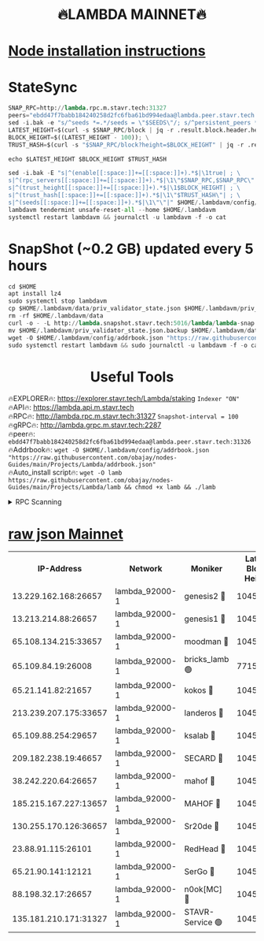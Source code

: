 <h1 align="center"> 🔥LAMBDA MAINNET🔥</h1>


[Node installation instructions](https://github.com/obajay/nodes-Guides/tree/main/Projects/Lambda)
=


# StateSync
```python
SNAP_RPC=http://lambda.rpc.m.stavr.tech:31327
peers="ebdd47f7babb184240258d2fc6fba61bd994edaa@lambda.peer.stavr.tech:31326" 
sed -i.bak -e "s/^seeds *=.*/seeds = \"$SEEDS\"/; s/^persistent_peers *=.*/persistent_peers = \"$PEERS\"/" $HOME/.lambdavm/config/config.toml
LATEST_HEIGHT=$(curl -s $SNAP_RPC/block | jq -r .result.block.header.height); \
BLOCK_HEIGHT=$((LATEST_HEIGHT - 100)); \
TRUST_HASH=$(curl -s "$SNAP_RPC/block?height=$BLOCK_HEIGHT" | jq -r .result.block_id.hash)

echo $LATEST_HEIGHT $BLOCK_HEIGHT $TRUST_HASH

sed -i.bak -E "s|^(enable[[:space:]]+=[[:space:]]+).*$|\1true| ; \
s|^(rpc_servers[[:space:]]+=[[:space:]]+).*$|\1\"$SNAP_RPC,$SNAP_RPC\"| ; \
s|^(trust_height[[:space:]]+=[[:space:]]+).*$|\1$BLOCK_HEIGHT| ; \
s|^(trust_hash[[:space:]]+=[[:space:]]+).*$|\1\"$TRUST_HASH\"| ; \
s|^(seeds[[:space:]]+=[[:space:]]+).*$|\1\"\"|" $HOME/.lambdavm/config/config.toml
lambdavm tendermint unsafe-reset-all --home $HOME/.lambdavm
systemctl restart lambdavm && journalctl -u lambdavm -f -o cat

```
# SnapShot (~0.2 GB) updated every 5 hours
```python
cd $HOME
apt install lz4
sudo systemctl stop lambdavm
cp $HOME/.lambdavm/data/priv_validator_state.json $HOME/.lambdavm/priv_validator_state.json.backup
rm -rf $HOME/.lambdavm/data
curl -o - -L http://lambda.snapshot.stavr.tech:5016/lambda/lambda-snap.tar.lz4 | lz4 -c -d - | tar -x -C $HOME/.lambdavm --strip-components 2
mv $HOME/.lambdavm/priv_validator_state.json.backup $HOME/.lambdavm/data/priv_validator_state.json
wget -O $HOME/.lambdavm/config/addrbook.json "https://raw.githubusercontent.com/obajay/nodes-Guides/main/Projects/Lambda/addrbook.json"
sudo systemctl restart lambdavm && sudo journalctl -u lambdavm -f -o cat
```
 <h1 align="center"> Useful Tools</h1>

🔥EXPLORER🔥:      https://explorer.stavr.tech/Lambda/staking	        `Indexer "ON"` \
🔥API🔥: 			 		 https://lambda.api.m.stavr.tech \
🔥RPC🔥:           http://lambda.rpc.m.stavr.tech:31327	              `Snapshot-interval = 100` \
🔥gRPC🔥:          http://lambda.grpc.m.stavr.tech:2287 \
🔥peer🔥:					 `ebdd47f7babb184240258d2fc6fba61bd994edaa@lambda.peer.stavr.tech:31326` \
🔥Addrbook🔥:    ```wget -O $HOME/.lambdavm/config/addrbook.json "https://raw.githubusercontent.com/obajay/nodes-Guides/main/Projects/Lambda/addrbook.json"``` \
🔥Auto_install script🔥: ```wget -O lamb https://raw.githubusercontent.com/obajay/nodes-Guides/main/Projects/Lambda/lamb && chmod +x lamb && ./lamb```


<details>
<summary>RPC Scanning</summary>

<h2 align="center"> We scan nodes in real time every 4 hours. And we provide the final result of RPC endpoints.
We cannot influence the operation of these nodes in any way. </h2>


```python
If Voting Power is higher than 0 --> then the Node is a validator of the network and may be subject to attack and be a potential threat to the chain.
```
```python
We marked such validators with a red symbol
```

</details>

[raw json Mainnet](https://rpc-check.lambm.stavr.tech/lambm/rpc-lambm-result.json)
=


<table><tr><th>IP-Address</th><th>Network</th><th>Moniker</th><th>Latest Block Height</th><th>Earliest Block Height</th><th>Catching Up</th><th>Tx Index</th><th>Voting Power</th><th>Scan Time</th></tr><tr><td>13.229.162.168:26657</td><td>lambda_92000-1</td><td>genesis2 🔴</td><td>10455088</td><td>1</td><td>False</td><td>on</td><td>16609121</td><td>2023-12-10T05:43:21.809920600UTC</td></tr><tr><td>13.213.214.88:26657</td><td>lambda_92000-1</td><td>genesis1 🔴</td><td>10455090</td><td>1</td><td>False</td><td>on</td><td>107835</td><td>2023-12-10T05:43:26.170870892UTC</td></tr><tr><td>65.108.134.215:33657</td><td>lambda_92000-1</td><td>moodman 🔴</td><td>10455091</td><td>632001</td><td>False</td><td>off</td><td>1070005</td><td>2023-12-10T05:43:31.351521949UTC</td></tr><tr><td>65.109.84.19:26008</td><td>lambda_92000-1</td><td>bricks_lamb 🟢</td><td>7715743</td><td>7581001</td><td>False</td><td>on</td><td>0</td><td>2023-12-10T05:43:37.932293037UTC</td></tr><tr><td>65.21.141.82:21657</td><td>lambda_92000-1</td><td>kokos 🔴</td><td>10455090</td><td>7716001</td><td>False</td><td>off</td><td>546765</td><td>2023-12-10T05:43:28.588111673UTC</td></tr><tr><td>213.239.207.175:33657</td><td>lambda_92000-1</td><td>landeros 🔴</td><td>10455086</td><td>8136001</td><td>False</td><td>off</td><td>936178</td><td>2023-12-10T05:43:15.659173797UTC</td></tr><tr><td>65.109.88.254:29657</td><td>lambda_92000-1</td><td>ksalab 🔴</td><td>10455092</td><td>8715001</td><td>False</td><td>on</td><td>502047</td><td>2023-12-10T05:43:32.084923185UTC</td></tr><tr><td>209.182.238.19:46657</td><td>lambda_92000-1</td><td>SECARD 🔴</td><td>10455088</td><td>9443001</td><td>False</td><td>on</td><td>2092101</td><td>2023-12-10T05:43:20.841091500UTC</td></tr><tr><td>38.242.220.64:26657</td><td>lambda_92000-1</td><td>mahof 🔴</td><td>10455085</td><td>10131001</td><td>False</td><td>off</td><td>770350</td><td>2023-12-10T05:43:10.949999265UTC</td></tr><tr><td>185.215.167.227:13657</td><td>lambda_92000-1</td><td>MAHOF 🔴</td><td>10455089</td><td>10134001</td><td>False</td><td>on</td><td>2051510</td><td>2023-12-10T05:43:25.258661983UTC</td></tr><tr><td>130.255.170.126:36657</td><td>lambda_92000-1</td><td>Sr20de 🔴</td><td>10455086</td><td>10353001</td><td>False</td><td>off</td><td>671386</td><td>2023-12-10T05:43:16.135566569UTC</td></tr><tr><td>23.88.91.115:26101</td><td>lambda_92000-1</td><td>RedHead 🔴</td><td>10455086</td><td>10355086</td><td>False</td><td>off</td><td>553202</td><td>2023-12-10T05:43:16.364401053UTC</td></tr><tr><td>65.21.90.141:12121</td><td>lambda_92000-1</td><td>SerGo 🔴</td><td>10455092</td><td>10355092</td><td>False</td><td>off</td><td>10531598</td><td>2023-12-10T05:43:32.456171488UTC</td></tr><tr><td>88.198.32.17:26657</td><td>lambda_92000-1</td><td>n0ok[MC] 🔴</td><td>10455092</td><td>10355092</td><td>False</td><td>off</td><td>1578630</td><td>2023-12-10T05:43:35.538883390UTC</td></tr><tr><td>135.181.210.171:31327</td><td>lambda_92000-1</td><td>STAVR-Service 🟢</td><td>10455091</td><td>10453001</td><td>False</td><td>on</td><td>0</td><td>2023-12-10T05:43:30.960147648UTC</td></tr></table>
